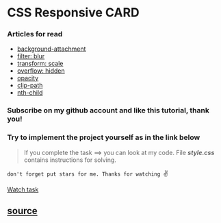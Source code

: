 # CSS Responsive CARD

### Articles for read

+ [background-attachment](https://developer.mozilla.org/ru/docs/Web/CSS/background-attachment)
+ [filter: blur](https://developer.mozilla.org/ru/docs/Web/CSS/filter-function/blur)
+ [transform: scale](https://webref.ru/css/value/scale)
+ [overflow: hidden](https://developer.mozilla.org/ru/docs/Web/CSS/overflow)
+ [opacity](https://developer.mozilla.org/ru/docs/Web/CSS/opacity)
+ [clip-path](https://developer.mozilla.org/ru/docs/Web/CSS/clip-path)
+ [nth-child](https://developer.mozilla.org/ru/docs/Web/CSS/:nth-child)

### Subscribe on my github account and like this tutorial, thank you!
 
### Try to implement the project yourself as in the link below
 
> If you complete the task ==>  you can look at my code. File ***style.css*** contains instructions for solving.

```don't forget put stars for me. Thanks for watching ```✌️

[Watch task](https://oleg-kolosov.github.io/CSS-Responsive-CARD/)


[source](https://www.youtube.com/watch?v=CYf5grrYgis)
---
